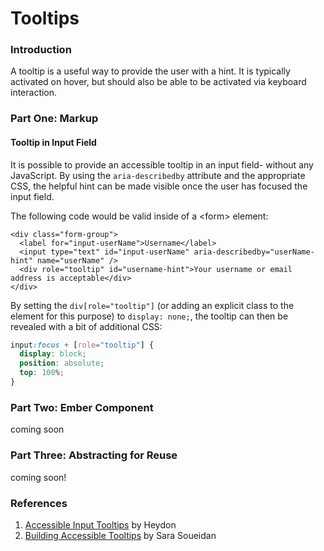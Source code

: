 # Tooltips

### Introduction

A tooltip is a useful way to provide the user with a hint. It is typically activated on hover, but should also be able to be activated via keyboard interaction. 

### Part One: Markup

#### Tooltip in Input Field

It is possible to provide an accessible tooltip in an input field- without any JavaScript. By using the `aria-describedby` attribute and the appropriate CSS, the helpful hint can be made visible once the user has focused the input field. 

The following code would be valid inside of a &lt;form&gt; element:

```markup
<div class="form-group">
  <label for="input-userName">Username</label>
  <input type="text" id="input-userName" aria-describedby="userName-hint" name="userName" />
  <div role="tooltip" id="username-hint">Your username or email address is acceptable</div>
</div> 
```

By setting the `div[role="tooltip"]` \(or adding an explicit class to the element for this purpose\) to `display: none;`, the tooltip can then be revealed with a bit of additional CSS: 

```css
input:focus + [role="tooltip"] {
  display: block;
  position: absolute;
  top: 100%;
}
```



### Part Two: Ember Component

coming soon

### Part Three: Abstracting for Reuse

coming soon!

### References

1. [Accessible Input Tooltips](http://heydonworks.com/practical_aria_examples/#input-tooltip) by Heydon
2. [Building Accessible Tooltips](https://www.sarasoueidan.com/blog/accessible-tooltips/) by Sara Soueidan

